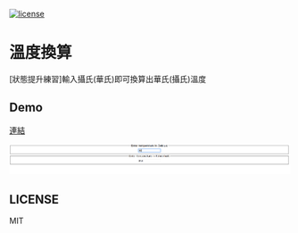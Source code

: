 [![license][license-image]][license-url]

# 溫度換算
[狀態提升練習]輸入攝氏(華氏)即可換算出華氏(攝氏)溫度


## Demo
[連結](https://reactxlab.github.io/temperature-calculate/)

<img src="./screenshot/img01.png">

## LICENSE
MIT


[license-image]: https://img.shields.io/badge/license-MIT-blue.svg
[license-url]: https://github.com/ReactXLab/temperature-calculate/blob/master/LICENSE
